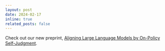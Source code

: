 ```yaml
---
layout: post
date: 2024-02-17
inline: true
related_posts: false
---
```


Check out our new preprint, [Aligning Large Language Models by On-Policy Self-Judgment](https://arxiv.org/abs/2402.11253).
